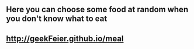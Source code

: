 
<h2>Here you can choose some food at random when you don't know what to eat <h2>

http://geekFeier.github.io/meal
